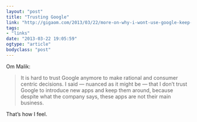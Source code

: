 ```yaml
---
layout: "post"
title: "Trusting Google"
link: "http://gigaom.com/2013/03/22/more-on-why-i-wont-use-google-keep-its-not-personal-its-business/"
tags: 
- "links"
date: "2013-03-22 19:05:59"
ogtype: "article"
bodyclass: "post"
---
```


Om Malik:

> It is hard to trust Google anymore to make rational and consumer centric decisions. I said — nuanced as it might be — that I don’t trust Google to introduce new apps and keep them around, because despite what the company says, these apps are not their main business.

That’s how I feel.